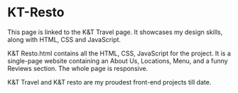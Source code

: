 # KT-Resto
This page is linked to the K&T Travel page. It showcases my design skills, along with HTML, CSS and JavaScript. 

K&T Resto.html contains all the HTML, CSS, JavaScript for the project. It is a single-page website containing an About Us, Locations, Menu, and a funny Reviews section. The whole page is responsive. 

K&T Travel and K&T resto are my proudest front-end projects till date.
